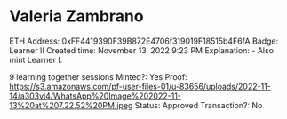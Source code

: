# Valeria Zambrano

ETH Address: 0xFF4419390F39B872E4706f319019F18515b4F6fA
Badge: Learner II
Created time: November 13, 2022 9:23 PM
Explanation: - Also mint Learner I.

9 learning together sessions
Minted?: Yes
Proof: https://s3.amazonaws.com/pf-user-files-01/u-83656/uploads/2022-11-14/a303vi4/WhatsApp%20Image%202022-11-13%20at%207.22.52%20PM.jpeg
Status: Approved
Transaction?: No